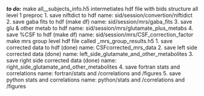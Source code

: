 ***to do:***
make all_<project>_subjects_info.h5 intermetiates hdf file with bids structure all level 1 preproc
    1. save niftdict to hdf                     name: sid/session/convertion/niftidict
    2. save gaba fits to hdf  (make df)         name: sid/session/mrs/gaba_fits
    3. save glu & other metab to hdf            name: sid/session/mrs/glutamate_plus_metabs
    4. save %CSF to hdf (make df)               name: sid/session/mrs/CSF_correction_factor
make mrs group level hdf file called <project>_mrs_group_results.h5
    1. save corrected data to hdf (done)        name: CSFcorrected_mrs_data
    2. save left side corrected data  (done)    name: left_side_glutamate_and_other_metabolites
    3. save right side corrected data  (done)   name: right_side_glutamate_and_other_metabolites
    4. save fortran stats and correlations      name: fortran/stats and /correlations and /figures
    5. save python stats and correlations       name: python/stats and /correlations and /figures